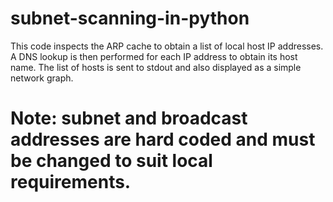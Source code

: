 # subnet-scanning-in-python

This code inspects the ARP cache to obtain a list of local host IP addresses.
A DNS lookup is then performed for each IP address to obtain its host name.
The list of hosts is sent to stdout and also displayed as a simple network graph.

# Note: subnet and broadcast addresses are hard coded and must be changed to suit local requirements.
